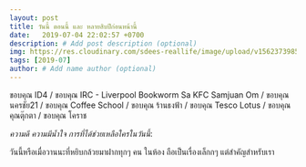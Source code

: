 ```yaml
---
layout: post
title: วันนี้ ตอนนี้ และ หลายสิบปีก่อนหน้านี้
date:   2019-07-04 22:02:57 +0700
description: # Add post description (optional)
img: https://res.cloudinary.com/sdees-reallife/image/upload/v1562373985/IMG_8379.jpg # Add image post (optional)
tags: [2019-07]
author: # Add name author (optional)
---
```

ขอบคุณ ID4 / ขอบคุณ IRC - Liverpool Bookworm Sa KFC Samjuan Om / ขอบคุณ นครชัย21 / ขอบคุณ Coffee School / ขอบคุณ ร้านธงฟ้า / ขอบคุณ Tesco Lotus / ขอบคุณ คุณตุ๊กตา / ขอบคุณ โคราช

<i class="fa fa-child" style="color:plum"></i>

*ความดี ความมีน้ำใจ การที่ได้ช่วยเหลือใครในวันนี้*:

วันนี้หรือเมื่อวานนะที่หยิบกล้วยมาฝากทุกๆ คน ในห้อง ถือเป็นเรื่องเล็กกๆ แต่สำคัญสำหรับเรา
